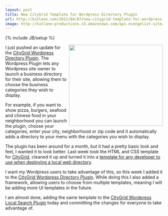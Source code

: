 ```yaml
---
layout: post
title: New CityGrid Template for Wordpress Directory Plugin
url: http://kinlane.com/2012/04/07/new-citygrid-template-for-wordpress-directory-plugin/
image: http://kinlane-productions.s3.amazonaws.com/api-evangelist-site/blog/wordpress-logo.png
---
```

{% include JB/setup %}
<p><a title="CityGrid Wordpress Directory Plugin" href="http://wordpress.org/extend/plugins/hyp3rl0cal-wordpress-plugin/"><img class="aligncenter size-medium wp-image-1002" title="CityGrid-Wordpress-Look-Feel" src="http://www.citygridmedia.com/developer/wp-content/uploads/2012/04/CityGrid-Wordpress-Look-Feel-300x260.png" alt="" width="300" height="260" align="right" /></a>I just pushed an update for the&nbsp;<a title="CityGrid Wordpress Directory Plugin" href="http://wordpress.org/extend/plugins/hyp3rl0cal-wordpress-plugin/">CityGrid Wordpress Directory Plugin</a>. The Wordpress Plugin lets any Wordpress site owner to launch a business directory for their site, allowing them to choose the business categories they wish to display.</p>
<p>For example, if you want to show pizza, burgers, seafood and chinese food in your neighborhood you can launch the plugin, choose your categories, enter your city, neighborhood or zip code and it automatically adds a directory to your menu with the categories you wish to display.</p>
<p>The plugin has been around for a month, but it had a pretty basic look and feel, I wanted it to look better. Last week took the HTML and CSS template for&nbsp;<a title="CityGrid" href="http://www.citygrid.com/">CityGrid</a>, cleaned it up and turned it into a&nbsp;<a title="template for any developer to use when deploying a local web directory" href="http://www.citygridmedia.com/developer/blog/citygrid-places-html-and-css-template/">template for any developer to use when deploying a local web directory</a>.</p>
<p>I want my Wordpress users to take advantage of this, so this week I added it to the&nbsp;<a title="CityGrid Wordpress Directory Plugin" href="http://wordpress.org/extend/plugins/hyp3rl0cal-wordpress-plugin/">CityGrid Wordpress Directory Plugin</a>. While doing this I also added a framework, allowing users to choose from multiple templates, meaning I will be adding more UI templates in the future.</p>
<p>I am almost done, adding the same template to the&nbsp;<a title="CityGrid Local Search Plugin" href="http://wordpress.org/extend/plugins/hyp3rl0cal-city-search/">CityGrid Wordpress Local Search Plugin</a>&nbsp;today and committing the changes for everyone to take advantage of.</p>